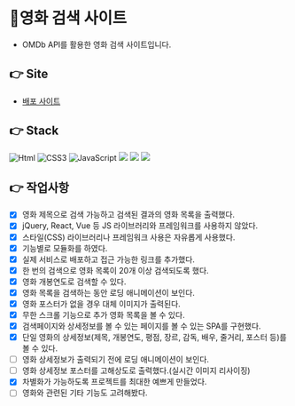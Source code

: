 # 🎥영화 검색 사이트

- OMDb API를 활용한 영화 검색 사이트입니다.

## 👉 Site

- [배포 사이트](https://moovie-omdb.netlify.app/)

## 👉 Stack

<img alt="Html" src ="https://img.shields.io/badge/HTML-E34F26.svg?&style=for-the-badge&logo=HTML5&logoColor=white"/> <img alt="CSS3" src ="https://img.shields.io/badge/CSS3-FF9933.svg?&style=for-the-badge&logo=CSS3&logoColor=white"/> <img alt="JavaScript" src ="https://img.shields.io/badge/JavaScript-F7DF1E.svg?&style=for-the-badge&logo=JavaScript&logoColor=white"/> <img src="https://img.shields.io/badge/npm-CB3837?style=for-the-badge&logo=npm&logoColor=white"> <img src="https://img.shields.io/badge/sass-CC6699?style=for-the-badge&logo=sass&logoColor=white"> <img src="https://img.shields.io/badge/netlify-00C7B7?style=for-the-badge&logo=netlify&logoColor=white">

## 👉 작업사항

- [x] 영화 제목으로 검색 가능하고 검색된 결과의 영화 목록을 출력했다.
- [x] jQuery, React, Vue 등 JS 라이브러리와 프레임워크를 사용하지 않았다.
- [x] 스타일(CSS) 라이브러리나 프레임워크 사용은 자유롭게 사용했다.
- [x] 기능별로 모듈화를 하였다.
- [x] 실제 서비스로 배포하고 접근 가능한 링크를 추가했다.
- [x] 한 번의 검색으로 영화 목록이 20개 이상 검색되도록 했다.
- [x] 영화 개봉연도로 검색할 수 있다.
- [x] 영화 목록을 검색하는 동안 로딩 애니메이션이 보인다.
- [x] 영화 포스터가 없을 경우 대체 이미지가 출력된다.
- [x] 무한 스크롤 기능으로 추가 영화 목록을 볼 수 있다.
- [x] 검색페이지와 상세정보를 볼 수 있는 페이지를 볼 수 있는 SPA를 구현했다.
- [x] 단일 영화의 상세정보(제목, 개봉연도, 평점, 장르, 감독, 배우, 줄거리, 포스터 등)를 볼 수 있다.
- [ ] 영화 상세정보가 출력되기 전에 로딩 애니메이션이 보인다.
- [ ] 영화 상세정보 포스터를 고해상도로 출력했다.(실시간 이미지 리사이징)
- [x] 차별화가 가능하도록 프로젝트를 최대한 예쁘게 만들었다.
- [ ] 영화와 관련된 기타 기능도 고려해봤다.

